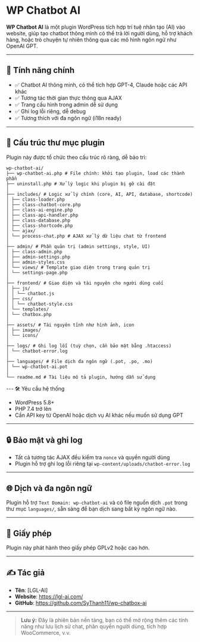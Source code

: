 # WP Chatbot AI

**WP Chatbot AI** là một plugin WordPress tích hợp trí tuệ nhân tạo (AI) vào website, giúp tạo chatbot thông minh có thể trả lời người dùng, hỗ trợ khách hàng, hoặc trò chuyện tự nhiên thông qua các mô hình ngôn ngữ như OpenAI GPT.

---

## 🚀 Tính năng chính

- ✅ Chatbot AI thông minh, có thể tích hợp GPT-4, Claude hoặc các API khác
- ✅ Tương tác thời gian thực thông qua AJAX
- ✅ Trang cấu hình trong admin dễ sử dụng
- ✅ Ghi log lỗi riêng, dễ debug
- ✅ Tương thích với đa ngôn ngữ (i18n ready)

---

## 📁 Cấu trúc thư mục plugin

Plugin này được tổ chức theo cấu trúc rõ ràng, dễ bảo trì:

    wp-chatbot-ai/
    ├── wp-chatbot-ai.php # File chính: khởi tạo plugin, load các thành phần
    ├── uninstall.php # Xử lý logic khi plugin bị gỡ cài đặt
    │
    ├── includes/ # Logic xử lý chính (core, AI, API, database, shortcode)
    │ ├── class-loader.php
    │ ├── class-chatbot-core.php
    │ ├── class-ai-engine.php
    │ ├── class-api-handler.php
    │ ├── class-database.php
    │ ├── class-shortcode.php
    │ └── ajax/
    │ └── process-chat.php # AJAX xử lý dữ liệu chat từ frontend
    │
    ├── admin/ # Phần quản trị (admin settings, style, UI)
    │ ├── class-admin.php
    │ ├── admin-settings.php
    │ ├── admin-styles.css
    │ └── views/ # Template giao diện trong trang quản trị
    │ └── settings-page.php
    │
    ├── frontend/ # Giao diện và tài nguyên cho người dùng cuối
    │ ├── js/
    │ │ └── chatbot.js
    │ ├── css/
    │ │ └── chatbot-style.css
    │ └── templates/
    │ └── chatbox.php
    │
    ├── assets/ # Tài nguyên tĩnh như hình ảnh, icon
    │ ├── images/
    │ └── icons/
    │
    ├── logs/ # Ghi log lỗi (tuỳ chọn, cần bảo mật bằng .htaccess)
    │ └── chatbot-error.log
    │
    ├── languages/ # File dịch đa ngôn ngữ (.pot, .po, .mo)
    │ └── wp-chatbot-ai.pot
    │
    └── readme.md # Tài liệu mô tả plugin, hướng dẫn sử dụng

--- 🛠 Yêu cầu hệ thống

- WordPress 5.8+
- PHP 7.4 trở lên
- Cần API key từ OpenAI hoặc dịch vụ AI khác nếu muốn sử dụng GPT

---

## 🔒 Bảo mật và ghi log

- Tất cả tương tác AJAX đều kiểm tra `nonce` và quyền người dùng
- Plugin hỗ trợ ghi log lỗi riêng tại `wp-content/uploads/chatbot-error.log`

---

## 🌐 Dịch và đa ngôn ngữ

Plugin hỗ trợ `Text Domain: wp-chatbot-ai` và có file nguồn dịch `.pot` trong thư mục `languages/`, sẵn sàng để bạn dịch sang bất kỳ ngôn ngữ nào.

---

## 📜 Giấy phép

Plugin này phát hành theo giấy phép GPLv2 hoặc cao hơn.

---

## ✍️ Tác giả

- **Tên**: [LGL-AI]
- **Website**: https://lgl-ai.com/
- **GitHub**: https://github.com/SyThanh11/wp-chatbox-ai

---

> **Lưu ý:** Đây là phiên bản nền tảng, bạn có thể mở rộng thêm các tính năng như lưu lịch sử chat, phân quyền người dùng, tích hợp WooCommerce, v.v.
